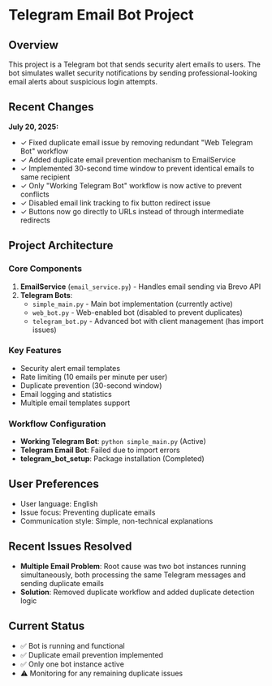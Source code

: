# Telegram Email Bot Project

## Overview
This project is a Telegram bot that sends security alert emails to users. The bot simulates wallet security notifications by sending professional-looking email alerts about suspicious login attempts.

## Recent Changes
**July 20, 2025:**
- ✓ Fixed duplicate email issue by removing redundant "Web Telegram Bot" workflow
- ✓ Added duplicate email prevention mechanism to EmailService
- ✓ Implemented 30-second time window to prevent identical emails to same recipient
- ✓ Only "Working Telegram Bot" workflow is now active to prevent conflicts
- ✓ Disabled email link tracking to fix button redirect issue
- ✓ Buttons now go directly to URLs instead of through intermediate redirects

## Project Architecture

### Core Components
1. **EmailService** (`email_service.py`) - Handles email sending via Brevo API
2. **Telegram Bots**:
   - `simple_main.py` - Main bot implementation (currently active)
   - `web_bot.py` - Web-enabled bot (disabled to prevent duplicates)
   - `telegram_bot.py` - Advanced bot with client management (has import issues)

### Key Features
- Security alert email templates
- Rate limiting (10 emails per minute per user)
- Duplicate prevention (30-second window)
- Email logging and statistics
- Multiple email templates support

### Workflow Configuration
- **Working Telegram Bot**: `python simple_main.py` (Active)
- **Telegram Email Bot**: Failed due to import errors
- **telegram_bot_setup**: Package installation (Completed)

## User Preferences
- User language: English
- Issue focus: Preventing duplicate emails
- Communication style: Simple, non-technical explanations

## Recent Issues Resolved
- **Multiple Email Problem**: Root cause was two bot instances running simultaneously, both processing the same Telegram messages and sending duplicate emails
- **Solution**: Removed duplicate workflow and added duplicate detection logic

## Current Status
- ✅ Bot is running and functional
- ✅ Duplicate email prevention implemented
- ✅ Only one bot instance active
- ⚠️ Monitoring for any remaining duplicate issues